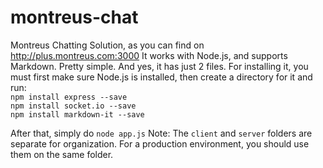 # montreus-chat
Montreus Chatting Solution, as you can find on http://plus.montreus.com:3000
It works with Node.js, and supports Markdown. Pretty simple. And yes, it has just 2 files.
For installing it, you must first make sure Node.js is installed, then create a directory for it and run:
<br>
  `npm install express --save`
<br>
  `npm install socket.io --save`
<br>
  `npm install markdown-it --save`
  
  After that, simply do `node app.js`
Note: The `client` and `server` folders are separate for organization. For a production environment, you should use them on the same folder.
